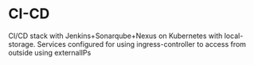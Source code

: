 # CI-CD
CI/CD stack with Jenkins+Sonarqube+Nexus on Kubernetes with local-storage.
Services configured for using ingress-controller to access from outside using externalIPs 
